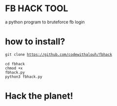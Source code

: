 # FB HACK TOOL
a python program to bruteforce fb login

# how to install?
<code>git clone https://github.com/codewithalouh/fbhack </code> <br>
<code>cd fbhack </code> <br>
<code>chmod +x fbhack.py</code> <br>
<code>python3 fbhack.py </code> <br>

# Hack the planet!
